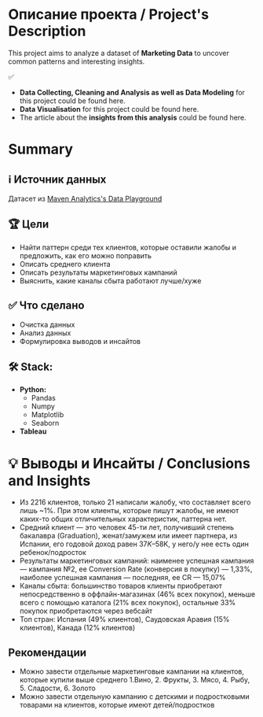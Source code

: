 # Описание проекта / Project's Description
This project aims to analyze a dataset of **Marketing Data** to uncover common patterns and interesting insights.

✅ 
* **Data Collecting, Cleaning and Analysis as well as Data Modeling** for this project could be found here.
* **Data Visualisation** for this project could be found here.
* The article about the **insights from this analysis** could be found here.

# Summary

## ℹ️ Источник данных
Датасет из [Maven Analytics's Data Playground](https://mavenanalytics.io/data-playground?page=2)

## 🏆 Цели
* Найти паттерн среди тех клиентов, которые оставили жалобы и предложить, как его можно поправить
* Описать среднего клиента
* Описать результаты маркетинговых кампаний
* Выяснить, какие каналы сбыта работают лучше/хуже

## ✅ Что сделано
* Очистка данных
* Анализ данных
* Формулировка выводов и инсайтов


## 🛠 Stack:

* **Python:**
  * Pandas
  * Numpy
  * Matplotlib
  * Seaborn
* **Tableau**

# 💡 Выводы и Инсайты / Conclusions and Insights
* Из 2216 клиентов, только 21 написали жалобу, что составляет всего лишь ~1%. При этом клиенты, которые пишут жалобы, не имеют каких-то общих отличительных характеристик, паттерна нет.
* Средний клиент — это человек 45-ти лет, получивший степень бакалавра (Graduation), женат/замужем или имеет партнера, из Испании, его годовой доход равен $37K –$58K, у него/у нее есть один ребенок/подросток
* Результаты маркетинговых кампаний: наименее успешная кампания — кампания №2, ее Conversion Rate (конверсия в покупку) — 1,33%, наиболее успешная кампания — последняя, ее CR — 15,07%
* Каналы сбыта: большинство товаров клиенты приобретают непосредственно в оффлайн-магазинах (46% всех покупок), меньше всего с помощью каталога (21% всех покупок), остальные 33% покупок приобретаются через вебсайт
* Топ стран: Испания (49% клиентов), Саудовская Аравия (15% клиентов), Канада (12% клиентов)
## Рекомендации
* Можно завести отдельные маркетинговые кампании на клиентов, которые купили выше среднего 1.Вино, 2. Фрукты, 3. Мясо, 4. Рыбу, 5. Сладости, 6. Золото
* Можно завести отдельную кампанию с детскими и подростковыми товарами на клиентов, которые имеют детей/подростков

